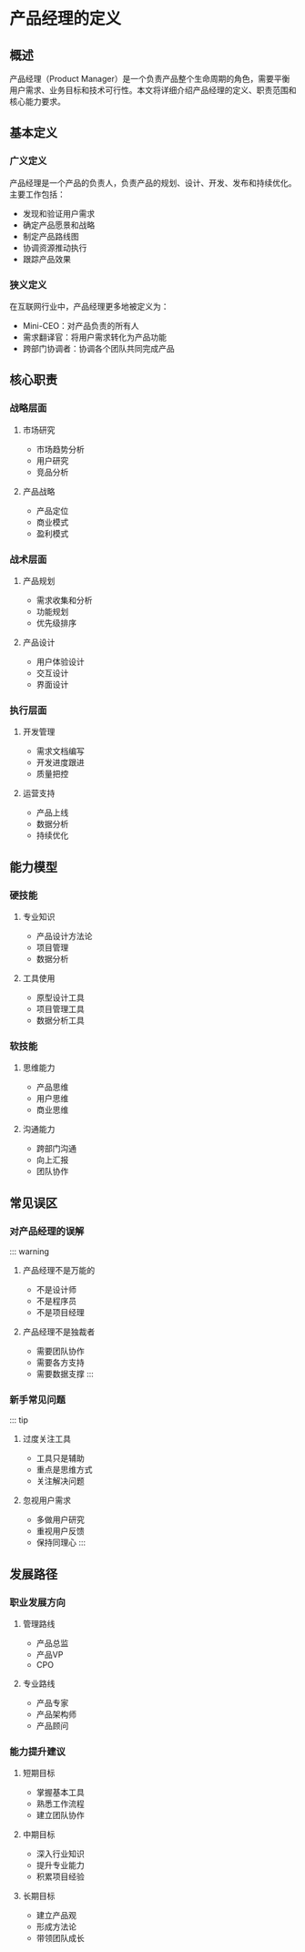 # 产品经理的定义

## 概述

产品经理（Product Manager）是一个负责产品整个生命周期的角色，需要平衡用户需求、业务目标和技术可行性。本文将详细介绍产品经理的定义、职责范围和核心能力要求。

## 基本定义

### 广义定义

产品经理是一个产品的负责人，负责产品的规划、设计、开发、发布和持续优化。主要工作包括：

- 发现和验证用户需求
- 确定产品愿景和战略
- 制定产品路线图
- 协调资源推动执行
- 跟踪产品效果

### 狭义定义

在互联网行业中，产品经理更多地被定义为：

- Mini-CEO：对产品负责的所有人
- 需求翻译官：将用户需求转化为产品功能
- 跨部门协调者：协调各个团队共同完成产品

## 核心职责

### 战略层面

1. 市场研究
   - 市场趋势分析
   - 用户研究
   - 竞品分析

2. 产品战略
   - 产品定位
   - 商业模式
   - 盈利模式

### 战术层面

1. 产品规划
   - 需求收集和分析
   - 功能规划
   - 优先级排序

2. 产品设计
   - 用户体验设计
   - 交互设计
   - 界面设计

### 执行层面

1. 开发管理
   - 需求文档编写
   - 开发进度跟进
   - 质量把控

2. 运营支持
   - 产品上线
   - 数据分析
   - 持续优化

## 能力模型

### 硬技能

1. 专业知识
   - 产品设计方法论
   - 项目管理
   - 数据分析

2. 工具使用
   - 原型设计工具
   - 项目管理工具
   - 数据分析工具

### 软技能

1. 思维能力
   - 产品思维
   - 用户思维
   - 商业思维

2. 沟通能力
   - 跨部门沟通
   - 向上汇报
   - 团队协作

## 常见误区

### 对产品经理的误解

::: warning
1. 产品经理不是万能的
   - 不是设计师
   - 不是程序员
   - 不是项目经理

2. 产品经理不是独裁者
   - 需要团队协作
   - 需要各方支持
   - 需要数据支撑
:::

### 新手常见问题

::: tip
1. 过度关注工具
   - 工具只是辅助
   - 重点是思维方式
   - 关注解决问题

2. 忽视用户需求
   - 多做用户研究
   - 重视用户反馈
   - 保持同理心
:::

## 发展路径

### 职业发展方向

1. 管理路线
   - 产品总监
   - 产品VP
   - CPO

2. 专业路线
   - 产品专家
   - 产品架构师
   - 产品顾问

### 能力提升建议

1. 短期目标
   - 掌握基本工具
   - 熟悉工作流程
   - 建立团队协作

2. 中期目标
   - 深入行业知识
   - 提升专业能力
   - 积累项目经验

3. 长期目标
   - 建立产品观
   - 形成方法论
   - 带领团队成长 